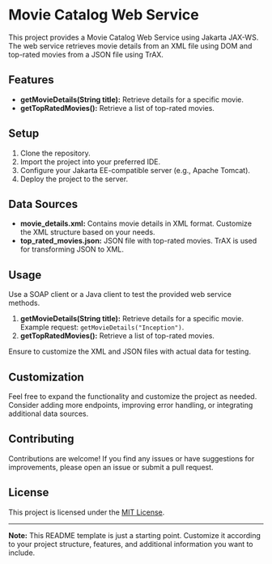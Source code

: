 # Movie Catalog Web Service

This project provides a Movie Catalog Web Service using Jakarta JAX-WS. The web service retrieves movie details from an XML file using DOM and top-rated movies from a JSON file using TrAX.

## Features

- **getMovieDetails(String title):** Retrieve details for a specific movie.
- **getTopRatedMovies():** Retrieve a list of top-rated movies.

## Setup

1. Clone the repository.
2. Import the project into your preferred IDE.
3. Configure your Jakarta EE-compatible server (e.g., Apache Tomcat).
4. Deploy the project to the server.

## Data Sources

- **movie_details.xml:** Contains movie details in XML format. Customize the XML structure based on your needs.
- **top_rated_movies.json:** JSON file with top-rated movies. TrAX is used for transforming JSON to XML.

## Usage

Use a SOAP client or a Java client to test the provided web service methods.

1. **getMovieDetails(String title):** Retrieve details for a specific movie. Example request: `getMovieDetails("Inception")`.
2. **getTopRatedMovies():** Retrieve a list of top-rated movies.

Ensure to customize the XML and JSON files with actual data for testing.

## Customization

Feel free to expand the functionality and customize the project as needed. Consider adding more endpoints, improving error handling, or integrating additional data sources.

## Contributing

Contributions are welcome! If you find any issues or have suggestions for improvements, please open an issue or submit a pull request.

## License

This project is licensed under the [MIT License](LICENSE).

---

**Note:** This README template is just a starting point. Customize it according to your project structure, features, and additional information you want to include.
